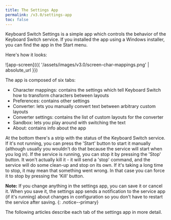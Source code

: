 ```yaml
---
title: The Settings App
permalink: /v3.0/settings-app
toc: false
---
```


Keyboard Switch Settings is a simple app which controls the behavior of the Keyboard Switch service. If you installed
the app using a Windows installer, you can find the app in the Start menu.

Here's how it looks:

![app-screen]({{ '/assets/images/v3.0/screen-char-mappings.png' | absolute_url }})

The app is composed of six tabs:

- Character mappings: contains the settings which tell Keyboard Switch how to transform characters between layouts
- Preferences: contains other settings
- Converter: lets you manually convert text between arbitrary custom layouts
- Converter settings: contains the list of custom layouts for the converter
- Sandbox: lets you play around with switching the text
- About: contains info about the app

At the bottom there's a strip with the status of the Keyboard Switch service. If it's not running, you can press the
'Start' button to start it manually (although usually you wouldn't do that because the service will start when you log
in). If the service is running, you can stop it by pressing the 'Stop' button. It won't actually kill it - it will send
a 'stop' command, and the service will do some clean-up and stop on its own. If it's taking a long time to stop, it may
mean that something went wrong. In that case you can force it to stop by pressing the 'Kill' button.

**Note:** If you change anything in the settings app, you can save it or cancel it. When you save it, the settings app
sends a notification to the service app (if it's running) about changes in configuration so you don't have to restart
the service after saving.
{: .notice--primary}

The following articles describe each tab of the settings app in more detail.
